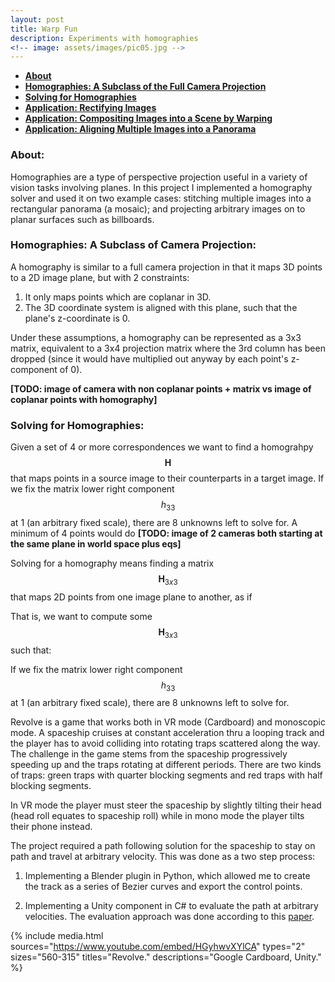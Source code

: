 ```yaml
---
layout: post
title: Warp Fun
description: Experiments with homographies
<!-- image: assets/images/pic05.jpg -->
---
```

<!-- Links: -->
[l1]: https://en.wikipedia.org/wiki/The_7th_Guest
[l3]: https://www.geometrictools.com/Documentation/MovingAlongCurveSpecifiedSpeed.pdf
[l4]: http://www.nouveaucinema.ca/en

- **[About](#1)**
- **[Homographies: A Subclass of the Full Camera Projection](#2)**
- **[Solving for Homographies](#3)**
- **[Application: Rectifying Images](#4)**
- **[Application: Compositing Images into a Scene by Warping](#5)**
- **[Application: Aligning Multiple Images into a Panorama](#6)**

### <a class="toc_item" name="1"></a>About:

Homographies are a type of perspective projection useful in a variety of vision tasks involving planes. In this project I implemented a homography solver and used it on two example cases: stitching multiple images into a rectangular panorama (a mosaic); and projecting arbitrary images on to planar surfaces such as billboards.

### <a class="toc_item" name="2"></a>Homographies: A Subclass of Camera Projection:

A homography is similar to a full camera projection in that it maps 3D points to a 2D image plane, but with 2 constraints:

1. It only maps points which are coplanar in 3D.
  1. The 3D coordinate system is aligned with this plane, such that the plane's z-coordinate is 0.

Under these assumptions, a homography can be represented as a 3x3 matrix, equivalent to a 3x4 projection matrix where the 3rd column has been dropped (since it would have multiplied out anyway by each point's z-component of 0).

**[TODO: image of camera with non coplanar points + matrix vs image of coplanar points with homography]**

### <a class="toc_item" name="3"></a>Solving for Homographies:

Given a set of 4 or more correspondences we want to find a homograhpy $$\mathbf{H}$$ that maps points in a source image to their counterparts in a target image. If we fix the matrix lower right component $$h_{33}$$ at 1 (an arbitrary fixed scale), there are 8 unknowns left to solve for. A minimum of 4 points would do
**[TODO: image of 2 cameras both starting at the same plane in world space plus eqs]**

Solving for a homography means finding a matrix $$\mathbf{H}_{3x3}$$ that maps 2D points from one image plane to another, as if

That is, we want to compute some $$\mathbf{H}_{3x3}$$ such that:



If we fix the matrix lower right component $$h_{33}$$ at 1 (an arbitrary fixed scale), there are 8 unknowns left to solve for.






Revolve is a game that works both in VR mode (Cardboard) and monoscopic mode. A spaceship cruises at constant acceleration thru a looping track and the player has to avoid colliding into rotating traps scattered along the way. The challenge in the game stems from the spaceship progressively speeding up and the traps rotating at different periods. There are two kinds of traps: green traps with quarter blocking segments and red traps with half blocking segments.

In VR mode the player must steer the spaceship by slightly tilting their head (head roll equates to spaceship roll) while in mono mode the player tilts their phone instead.

The project required a path following solution for the spaceship to stay on path and travel at arbitrary velocity. This was done as a two step process:

1. Implementing a Blender plugin in Python, which allowed me to create the track as a series of Bezier curves and export the control points.

2. Implementing a Unity component in C# to evaluate the path at arbitrary velocities. The evaluation approach was done according to this [paper][l3].

{% include media.html
  sources="https://www.youtube.com/embed/HGyhwvXYlCA"
  types="2"
  sizes="560-315"
  titles="Revolve."
  descriptions="Google Cardboard, Unity."
%}
